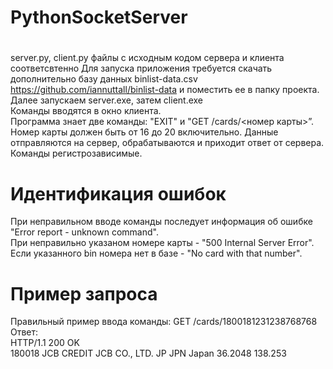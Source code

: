 # PythonSocketServer
#
server.py, client.py файлы с исходным кодом сервера и клиента соответсвтенно
Для запуска приложения требуется скачать дополнительно базу данных binlist-data.csv https://github.com/iannuttall/binlist-data и поместить ее в папку проекта.
Далее запускаем server.exe, затем client.exe  
Команды вводятся в окно клиента.  
Программа знает две команды: "EXIT" и "GET /cards/<номер карты>”. Номер карты должен быть от 16 до 20 включительно. 
Данные отправляются на сервер, обрабатываются и приходит ответ от сервера. Команды регистрозависимые.
# Идентификация ошибок
При неправильном вводе команды последует информация об ошибке "Error report - unknown command".  
При неправильно указаном номере карты - "500 Internal Server Error".  
Если указанного bin номера нет в базе - "No card with that number".
# Пример запроса
Правильный пример ввода команды: GET /cards/1800181231238768768  
Ответ:   
HTTP/1.1 200 OK  
180018 JCB CREDIT  JCB CO., LTD. JP JPN Japan 36.2048 138.253
